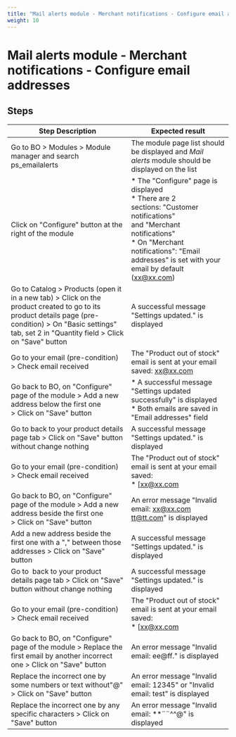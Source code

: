 ```yaml
---
title: "Mail alerts module - Merchant notifications - Configure email addresses"
weight: 10
---
```


# Mail alerts module - Merchant notifications - Configure email addresses
## Steps
| Step Description | Expected result |
| ----- | ----- |
| Go to BO > Modules > Module manager and search ps_emailalerts | The module page list should be displayed and *Mail alerts* module should be displayed on the list |
| Click on "Configure" button at the right of the module | * The "Configure" page is displayed<br> * There are 2 sections: "Customer notifications" and "Merchant notifications"<br> * On "Merchant notifications": "Email addresses" is set with your email by default (xx@xx.com) |
| Go to Catalog > Products (open it in a new tab) > Click on the product created to go to its product details page (pre-condition) > On "Basic settings" tab, set 2 in "Quantity field > Click on "Save" button | A successful message "Settings updated." is displayed |
| Go to your email (pre-condition) > Check email received | The "Product out of stock" email is sent at your email saved: xx@xx.com |
| Go back to BO, on "Configure" page of the module > Add a new address below the first one > Click on "Save" button | * A successful message "Settings updated successfully" is displayed<br> * Both emails are saved in "Email addresses" field |
| Go to back to your product details page tab > Click on "Save" button without change nothing | A successful message "Settings updated." is displayed |
| Go to your email (pre-condition) > Check email received | The "Product out of stock" email is sent at your email saved: <br> * [xx@xx.com|mailto:xx@xx.com]<br> * tt@tt.com |
| Go back to BO, on "Configure" page of the module > Add a new address beside the first one > Click on "Save" button | An error message "Invalid email: xx@xx.com tt@tt.com" is displayed |
| Add a new address beside the first one with a "," between those addresses > Click on "Save" button | A successful message "Settings updated." is displayed |
| Go to  back to your product details page tab > Click on "Save" button without change nothing | A successful message "Settings updated." is displayed |
| Go to your email (pre-condition) > Check email received | The "Product out of stock" email is sent at your email saved: <br> * [xx@xx.com|mailto:xx@xx.com]<br> * tt@tt.com |
| Go back to BO, on "Configure" page of the module > Replace the first email by another incorrect one > Click on "Save" button | An error message "Invalid email: ee@ff." is displayed |
| Replace the incorrect one by some numbers or text without"@" > Click on "Save" button | An error message "Invalid email: 12345" or "Invalid email: test" is displayed |
| Replace the incorrect one by any specific characters > Click on "Save" button | An error message "Invalid email: **¨¨^^@" is displayed |
